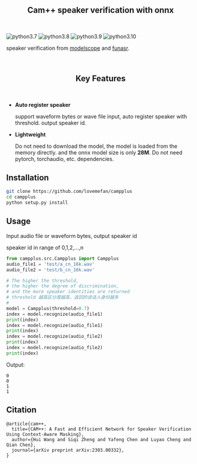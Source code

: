 

<br/>
<h2 align="center">Cam++ speaker verification with onnx</h2>
<br/>


![python3.7](https://img.shields.io/badge/python-3.7-green.svg)
![python3.8](https://img.shields.io/badge/python-3.8-green.svg)
![python3.9](https://img.shields.io/badge/python-3.9-green.svg)
![python3.10](https://img.shields.io/badge/python-3.10-green.svg)



  speaker verification from [modelscope](https://modelscope.cn/models/damo/speech_campplus_sv_zh-cn_16k-common/summary) and [funasr](https://github.com/alibaba-damo-academy/FunASR/).



<br/>
<h2 align="center">Key Features</h2>
<br/>

- **Auto register speaker**

  support waveform bytes or wave file input, auto register speaker with
  threshold. output speaker id.

- **Lightweight**

  Do not need to download the model, the model is loaded from the memory directly.
  and the onnx model size is only **28M**.
  Do not need pytorch, torchaudio, etc. dependencies.




## Installation

```bash
git clone https://github.com/lovemefan/campplus
cd campplus
python setup.py install
```

## Usage
Input audio file or waveform bytes, output speaker id

speaker id in range of 0,1,2,...,n

```python
from campplus.src.Campplus import Campplus
audio_file1 = 'test/a_cn_16k.wav'
audio_file2 = 'test/b_cn_16k.wav'

# The higher the threshold, 
# the higher the degree of discrimination,
# and the more speaker identities are returned
# threshold 越高区分度越高，返回的说话人身份越多
# 
model = Campplus(threshold=0.7)
index = model.recognize(audio_file1)
print(index)
index = model.recognize(audio_file1)
print(index)
index = model.recognize(audio_file2)
print(index)
index = model.recognize(audio_file2)
print(index)
```
Output: 
```
0
0
1
1
```

## Citation
```
@article{cam++,
  title={CAM++: A Fast and Efficient Network for Speaker Verification Using Context-Aware Masking},
  author={Hui Wang and Siqi Zheng and Yafeng Chen and Luyao Cheng and Qian Chen},
  journal={arXiv preprint arXiv:2303.00332},
}
```